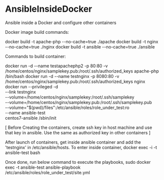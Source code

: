 # AnsibleInsideDocker
Ansible inside a Docker and configure other containers

Docker image build commands:

docker build -t apache-php --no-cache=true ./apache
docker build -t nginx --no-cache=true ./nginx
docker build -t ansible --no-cache=true ./ansible

Commands to build container:

docker run -d --name testapachephp2 -p 80:80 -v /home/centos/nginx/samplekey.pub:/root/.ssh/authorized_keys apache-php /bin/bash
docker run -d --name testnginx -p 8080:80 -v /home/centos/nginx/samplekey.pub:/root/.ssh/authorized_keys nginx
docker run --privileged -d \
    --link testnginx \
    --volume=/home/centos/nginx/samplekey:/root/.ssh/samplekey \
    --volume=/home/centos/nginx/samplekey.pub:/root/.ssh/samplekey.pub \
    --volume="$(pwd)/files":/etc/ansible/roles/role_under_test:ro \
	--name ansible-test \
    centos7-ansible /sbin/init
    
[ Before Creating the containers, create ssh key in host machine and use that key in ansible. Use the same as authorized key in other containers ]

After launch of containers, get inside ansible container and add the 'testnginx' in /etc/ansible/hosts.
To enter inside container, docker exec -i -t ansible-test bash

Once done, run below command to execute the playbooks,
sudo docker exec -t ansible-test ansible-playbook /etc/ansible/roles/role_under_test/site.yml

